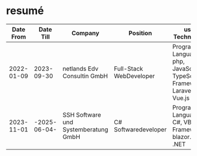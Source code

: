 # resumé
<table>
    <thead>
        <tr>
            <th>Date From</th>
            <th>Date Till</th>
            <th>Company</th>
            <th>Position</th>
            <th>used Technologie</th>
        </tr>
    </thead>
    <tbody>
        <tr>
            <td>2022-01-09</td>
            <td>2023-09-30</td>
            <td>netlands Edv Consultin GmbH</td>
            <td>Full-Stack WebDeveloper</td>
            <td>Programming Languages: php, JavaScript, TypeScript <br />
                Frameworks: Laravel, Vue.js
            </td>
        </tr>
        <tr>
            <td>2023-11-01</td>
            <td>-2025-06-04-</td>
            <td>SSH Software und Systemberatung GmbH</td>
            <td>C# Softwaredeveloper</td>
            <td>Programming Languages: C#, VB.net<br />
                Frameworks: blazor.net, .NET
            </td>
        </tr>
    </tbody>
</table>
